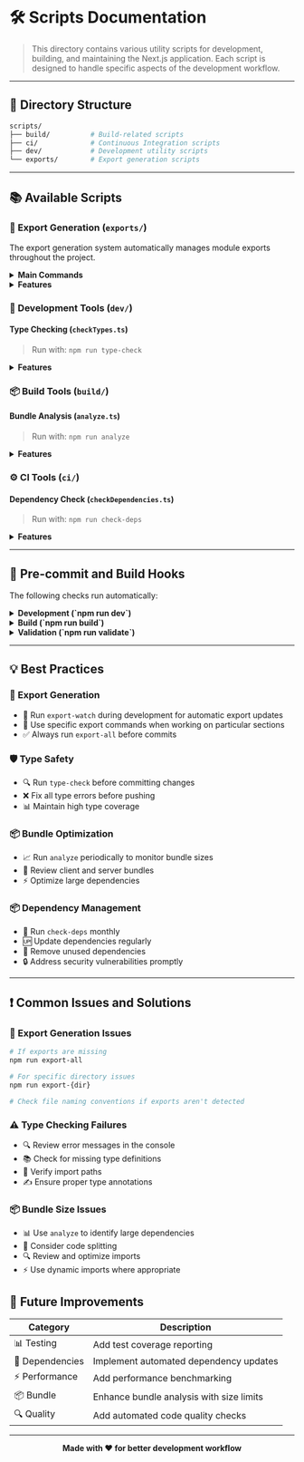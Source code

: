 # 🛠️ Scripts Documentation

> This directory contains various utility scripts for development, building, and maintaining the Next.js application. Each script is designed to handle specific aspects of the development workflow.

---

## 📁 Directory Structure

```bash
scripts/
├── build/          # Build-related scripts
├── ci/             # Continuous Integration scripts
├── dev/            # Development utility scripts
└── exports/        # Export generation scripts
```

---

## 📚 Available Scripts

### 🔄 Export Generation (`exports/`)

The export generation system automatically manages module exports throughout the project.

<details>
<summary><strong>Main Commands</strong></summary>

| Command                | Description                                                   |
| ---------------------- | ------------------------------------------------------------- |
| `npm run export-all`   | Generate exports for all directories                          |
| `npm run export-watch` | Watch mode - automatically regenerate exports on file changes |
| `npm run export-{dir}` | Generate exports for specific directory                       |

</details>

<details>
<summary><strong>Features</strong></summary>

- ✨ Supports both default and named exports
- 📝 Handles various file types (ts, tsx, js, jsx)
- 🎯 Maintains proper export names from constants
- 📂 Generates index files for nested directories
- 👀 Auto-watches for file changes
- 🎨 Supports selective directory processing

</details>

### 🔧 Development Tools (`dev/`)

#### Type Checking (`checkTypes.ts`)

> Run with: `npm run type-check`

<details>
<summary><strong>Features</strong></summary>

- 🔍 Runs TypeScript compiler in noEmit mode
- 📊 Checks type coverage across the project
- 🚨 Provides clear error reporting
- 🛡️ Ensures type safety across the codebase

</details>

### 📦 Build Tools (`build/`)

#### Bundle Analysis (`analyze.ts`)

> Run with: `npm run analyze`

<details>
<summary><strong>Features</strong></summary>

- 📊 Generates detailed bundle analysis
- 📈 Creates visual reports for client and server bundles
- 🔍 Helps identify bundle size issues
- 💾 Output saved in `.next/analyze/`

</details>

### ⚙️ CI Tools (`ci/`)

#### Dependency Check (`checkDependencies.ts`)

> Run with: `npm run check-deps`

<details>
<summary><strong>Features</strong></summary>

- 🔄 Checks for outdated dependencies
- 🧹 Identifies unused dependencies
- 🔒 Scans for security vulnerabilities
- 🎯 Detects duplicate dependencies

</details>

---

## 🔄 Pre-commit and Build Hooks

The following checks run automatically:

<details>
<summary><strong>Development (`npm run dev`)</strong></summary>

- 🔄 Generates all exports (`export-all`)

</details>

<details>
<summary><strong>Build (`npm run build`)</strong></summary>

- 🔄 Generates all exports (`export-all`)

</details>

<details>
<summary><strong>Validation (`npm run validate`)</strong></summary>

- ✅ Type checking
- 🔍 Linting
- 📦 Dependency checks

</details>

---

## 💡 Best Practices

### 🔄 Export Generation

- 👀 Run `export-watch` during development for automatic export updates
- 🎯 Use specific export commands when working on particular sections
- ✅ Always run `export-all` before commits

### 🛡️ Type Safety

- 🔍 Run `type-check` before committing changes
- ❌ Fix all type errors before pushing
- 📊 Maintain high type coverage

### 📦 Bundle Optimization

- 📈 Run `analyze` periodically to monitor bundle sizes
- 👀 Review client and server bundles
- ⚡ Optimize large dependencies

### 📦 Dependency Management

- 🔄 Run `check-deps` monthly
- 🆙 Update dependencies regularly
- 🧹 Remove unused dependencies
- 🔒 Address security vulnerabilities promptly

---

## ❗ Common Issues and Solutions

### 🔄 Export Generation Issues

```bash
# If exports are missing
npm run export-all

# For specific directory issues
npm run export-{dir}

# Check file naming conventions if exports aren't detected
```

### ⚠️ Type Checking Failures

- 🔍 Review error messages in the console
- 📚 Check for missing type definitions
- 🔗 Verify import paths
- ✍️ Ensure proper type annotations

### 📦 Bundle Size Issues

- 📊 Use `analyze` to identify large dependencies
- 🔄 Consider code splitting
- 🔍 Review and optimize imports
- ⚡ Use dynamic imports where appropriate

## 🔮 Future Improvements

| Category        | Description                              |
| --------------- | ---------------------------------------- |
| 📊 Testing      | Add test coverage reporting              |
| 🔄 Dependencies | Implement automated dependency updates   |
| ⚡ Performance  | Add performance benchmarking             |
| 📦 Bundle       | Enhance bundle analysis with size limits |
| 🔍 Quality      | Add automated code quality checks        |

---

<div align="center">

**Made with ❤️ for better development workflow**

</div>
